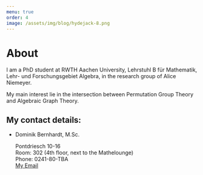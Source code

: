 ```yaml
---
menu: true
order: 4
image: /assets/img/blog/hydejack-8.png
---
```


# About

I am a PhD student at RWTH Aachen University, Lehrstuhl B für Mathematik, Lehr- und Forschungsgebiet
Algebra, in the research group of Alice Niemeyer.

My main interest lie in the intersection between Permutation Group Theory and Algebraic Graph Theory.

## My contact details:
* Dominik Bernhardt, M.Sc.

   Pontdriesch 10-16  
   Room: 302 (4th floor, next to the Mathelounge)  
   Phone: 0241-80-TBA  
   [My Email](mailto:bernhardt@mathb.rwth-aachen.de)
